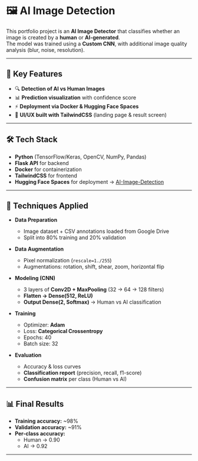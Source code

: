 # 🖼️ AI Image Detection

This portfolio project is an **AI Image Detector** that classifies whether an image is created by a **human** or **AI-generated**.  
The model was trained using a **Custom CNN**, with additional image quality analysis (blur, noise, resolution).

---

## 🚀 Key Features

- 🔍 **Detection of AI vs Human Images**
- 📊 **Prediction visualization** with confidence score
- ⚡ **Deployment via Docker & Hugging Face Spaces**
- 🎨 **UI/UX built with TailwindCSS** (landing page & result screen)

---

## 🛠️ Tech Stack

- **Python** (TensorFlow/Keras, OpenCV, NumPy, Pandas)
- **Flask API** for backend
- **Docker** for containerization
- **TailwindCSS** for frontend
- **Hugging Face Spaces** for deployment → [AI-Image-Detection](https://huggingface.co/spaces/alfando/AI-Image-Detection)

---

## 🔧 Techniques Applied

- **Data Preparation**

  - Image dataset + CSV annotations loaded from Google Drive
  - Split into 80% training and 20% validation

- **Data Augmentation**

  - Pixel normalization (`rescale=1./255`)
  - Augmentations: rotation, shift, shear, zoom, horizontal flip

- **Modeling (CNN)**

  - 3 layers of **Conv2D + MaxPooling** (32 → 64 → 128 filters)
  - **Flatten → Dense(512, ReLU)**
  - **Output Dense(2, Softmax)** → Human vs AI classification

- **Training**

  - Optimizer: **Adam**
  - Loss: **Categorical Crossentropy**
  - Epochs: 40
  - Batch size: 32

- **Evaluation**
  - Accuracy & loss curves
  - **Classification report** (precision, recall, f1-score)
  - **Confusion matrix** per class (Human vs AI)

---

## 📊 Final Results

- **Training accuracy:** ~98%
- **Validation accuracy:** ~91%
- **Per-class accuracy:**
  - Human → 0.90
  - AI → 0.92

---
